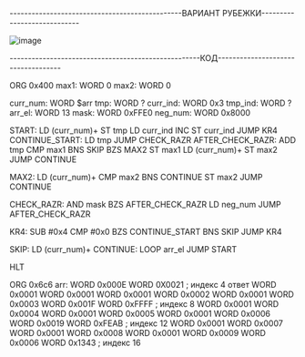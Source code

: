 -----------------------------------------------ВАРИАНТ РУБЕЖКИ----------------------------

![image](https://github.com/user-attachments/assets/35280267-1f9a-4878-841a-18f3915324ac)

----------------------------------------------------КОД-----------------------------------

ORG 0x400
max1: WORD 0
max2: WORD 0

curr_num: WORD $arr
tmp: WORD ?
curr_ind: WORD 0x3
tmp_ind: WORD ?
arr_el: WORD 13
mask: WORD 0xFFE0
neg_num: WORD 0x8000

START: 
  LD (curr_num)+
  ST tmp
  LD curr_ind
  INC
  ST curr_ind
  JUMP KR4
CONTINUE_START:
  LD tmp
  JUMP CHECK_RAZR
AFTER_CHECK_RAZR:
  ADD tmp
  CMP max1
  BNS SKIP
  BZS MAX2
  ST max1
  LD (curr_num)+
  ST max2
  JUMP CONTINUE
  
MAX2:
  LD (curr_num)+
  CMP max2
  BNS CONTINUE
  ST max2
  JUMP CONTINUE

CHECK_RAZR:
  AND mask
  BZS AFTER_CHECK_RAZR
  LD neg_num
  JUMP AFTER_CHECK_RAZR
  
KR4:
  SUB #0x4
  CMP #0x0
  BZS CONTINUE_START
  BNS SKIP
  JUMP KR4

SKIP:
  LD (curr_num)+
CONTINUE:
  LOOP arr_el
  JUMP START

HLT

ORG 0x6c6
arr:
WORD 0x000E
WORD 0X0021 ; индекс 4 ответ
WORD 0x0001
WORD 0x0001
WORD 0x0001
WORD 0x0002
WORD 0x0001
WORD 0x0003
WORD 0x001F
WORD 0xFFFF ; индекс 8 
WORD 0x0001
WORD 0x0004
WORD 0x0001
WORD 0x0005
WORD 0x0001
WORD 0x0006
WORD 0x0019 
WORD 0xFEAB ; индекс 12
WORD 0x0001
WORD 0x0007
WORD 0x0001
WORD 0x0008
WORD 0x0001
WORD 0x0009
WORD 0x0006 
WORD 0x1343 ; индекс 16
